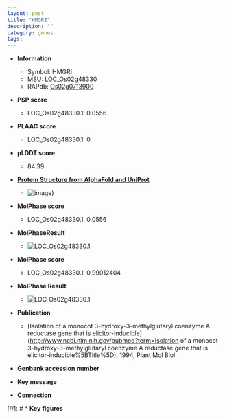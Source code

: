 ```yaml
---
layout: post
title: "HMGRI"
description: ""
category: genes
tags: 
---
```


* **Information**  
    + Symbol: HMGRI  
    + MSU: [LOC_Os02g48330](http://rice.plantbiology.msu.edu/cgi-bin/ORF_infopage.cgi?orf=LOC_Os02g48330)  
    + RAPdb: [Os02g0713900](http://rapdb.dna.affrc.go.jp/viewer/gbrowse_details/irgsp1?name=Os02g0713900)  

* **PSP score**  
    + LOC_Os02g48330.1: 0.0556 

* **PLAAC score**  
    + LOC_Os02g48330.1: 0 

* **pLDDT score**
    + 84.39

* **[Protein Structure from AlphaFold and UniProt](https://www.uniprot.org/uniprotkb/Q0DY59/entry#structure)**
    + ![image](https://ricepsp.github.io/images/Q0/AF-Q0DY59-F1.png))

* **MolPhase score**
    + LOC_Os02g48330.1: 0.0556

* **MolPhaseResult**
    + ![LOC_Os02g48330.1](https://ricepsp.github.io/pictures/LOC_Os02g/LOC_Os02g48330.1.png)

* **MolPhase score**
    + LOC_Os02g48330.1: 0.99012404

* **MolPhase Result**
    + ![LOC_Os02g48330.1](https://304243504.github.io/Pictures/LOC_Os02g/LOC_Os02g48330.1.png)

* **Publication**  
    + [Isolation of a monocot 3-hydroxy-3-methylglutaryl coenzyme A reductase gene that is elicitor-inducible](http://www.ncbi.nlm.nih.gov/pubmed?term=Isolation of a monocot 3-hydroxy-3-methylglutaryl coenzyme A reductase gene that is elicitor-inducible%5BTitle%5D), 1994, Plant Mol Biol.

* **Genbank accession number**  

* **Key message**  

* **Connection**  

[//]: # * **Key figures**  


